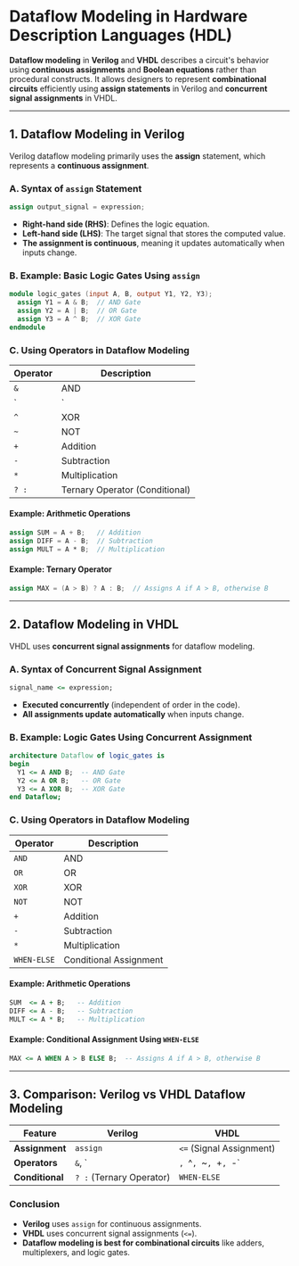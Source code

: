 # **Dataflow Modeling in Hardware Description Languages (HDL)**  

**Dataflow modeling** in **Verilog** and **VHDL** describes a circuit's behavior using **continuous assignments** and **Boolean equations** rather than procedural constructs. It allows designers to represent **combinational circuits** efficiently using **assign statements** in Verilog and **concurrent signal assignments** in VHDL.

---

## **1. Dataflow Modeling in Verilog**
Verilog dataflow modeling primarily uses the **assign** statement, which represents a **continuous assignment**.

### **A. Syntax of `assign` Statement**
```verilog
assign output_signal = expression;
```
- **Right-hand side (RHS)**: Defines the logic equation.
- **Left-hand side (LHS)**: The target signal that stores the computed value.
- **The assignment is continuous**, meaning it updates automatically when inputs change.

### **B. Example: Basic Logic Gates Using `assign`**
```verilog
module logic_gates (input A, B, output Y1, Y2, Y3);
  assign Y1 = A & B;  // AND Gate
  assign Y2 = A | B;  // OR Gate
  assign Y3 = A ^ B;  // XOR Gate
endmodule
```

### **C. Using Operators in Dataflow Modeling**
| **Operator**  | **Description** |
|--------------|----------------|
| `&`          | AND |
| `|`          | OR |
| `^`          | XOR |
| `~`          | NOT |
| `+`          | Addition |
| `-`          | Subtraction |
| `*`          | Multiplication |
| `? :`        | Ternary Operator (Conditional) |

#### **Example: Arithmetic Operations**
```verilog
assign SUM = A + B;   // Addition
assign DIFF = A - B;  // Subtraction
assign MULT = A * B;  // Multiplication
```

#### **Example: Ternary Operator**
```verilog
assign MAX = (A > B) ? A : B;  // Assigns A if A > B, otherwise B
```

---

## **2. Dataflow Modeling in VHDL**
VHDL uses **concurrent signal assignments** for dataflow modeling.

### **A. Syntax of Concurrent Signal Assignment**
```vhdl
signal_name <= expression;
```
- **Executed concurrently** (independent of order in the code).
- **All assignments update automatically** when inputs change.

### **B. Example: Logic Gates Using Concurrent Assignment**
```vhdl
architecture Dataflow of logic_gates is
begin
  Y1 <= A AND B;  -- AND Gate
  Y2 <= A OR B;   -- OR Gate
  Y3 <= A XOR B;  -- XOR Gate
end Dataflow;
```

### **C. Using Operators in Dataflow Modeling**
| **Operator**  | **Description** |
|--------------|----------------|
| `AND`        | AND |
| `OR`         | OR |
| `XOR`        | XOR |
| `NOT`        | NOT |
| `+`          | Addition |
| `-`          | Subtraction |
| `*`          | Multiplication |
| `WHEN-ELSE`  | Conditional Assignment |

#### **Example: Arithmetic Operations**
```vhdl
SUM  <= A + B;   -- Addition
DIFF <= A - B;   -- Subtraction
MULT <= A * B;   -- Multiplication
```

#### **Example: Conditional Assignment Using `WHEN-ELSE`**
```vhdl
MAX <= A WHEN A > B ELSE B;  -- Assigns A if A > B, otherwise B
```

---

## **3. Comparison: Verilog vs VHDL Dataflow Modeling**
| **Feature**      | **Verilog**                  | **VHDL**                  |
|-----------------|----------------------------|----------------------------|
| **Assignment**  | `assign`                    | `<=` (Signal Assignment) |
| **Operators**   | `&`, `|`, `^`, `~`, `+`, `-` | `AND`, `OR`, `XOR`, `NOT`, `+`, `-` |
| **Conditional** | `? :` (Ternary Operator)    | `WHEN-ELSE`               |

### **Conclusion**
- **Verilog** uses `assign` for continuous assignments.
- **VHDL** uses concurrent signal assignments (`<=`).
- **Dataflow modeling is best for combinational circuits** like adders, multiplexers, and logic gates.
